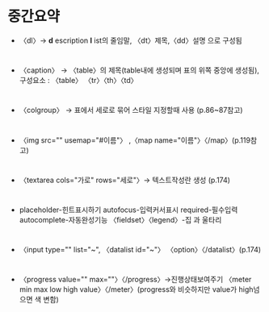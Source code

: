 # 중간요약
* 〈dl〉-> __d__ escription __l__ ist의 
 줄임말, 〈dt〉제목,〈dd〉설명 으로 구성됨
 #
 * 〈caption〉 -> 〈table〉의 제목(table내에 생성되며 표의 위쪽 중앙에 생성됨), 구성요소 :  〈table〉 〈tr〉〈th〉〈td〉
 #
 * 〈colgroup〉 -> 표에서 세로로 묶어 스타일 지정할때 사용 (p.86~87참고)
 #
 * 〈img src="" usemap="#이름"〉 ,〈map name="이름"〉〈/map〉(p.119참고)
 #
 * 〈textarea cols="가로" rows="세로"〉-> 텍스트작성란 생성 (p.174)
 #
 * placeholder-힌트표시하기 autofocus-입력커서표시 required-필수입력 autocomplete-자동완성기능 〈fieldset〉〈legend〉-집 과 울타리
 #
 * 〈input type="" list="~", 〈datalist id="~"〉 〈option〉〈/datalist〉(p.174)
#
* 〈progress value="" max=""〉〈/progress〉->진행상태보여주기 〈meter min max low high value〉〈/meter〉(progress와 비슷하지만 value가 high넘으면 색 변함)
